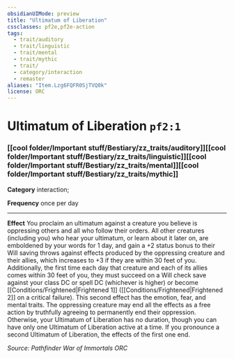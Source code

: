 ```yaml
---
obsidianUIMode: preview
title: "Ultimatum of Liberation"
cssclasses: pf2e,pf2e-action
tags:
  - trait/auditory
  - trait/linguistic
  - trait/mental
  - trait/mythic
  - trait/
  - category/interaction
  - remaster
aliases: "Item.Lzg6FQFR0SjTVQ0k"
license: ORC
---
```

# Ultimatum of Liberation `pf2:1`

### [[cool folder/Important stuff/Bestiary/zz_traits/auditory]][[cool folder/Important stuff/Bestiary/zz_traits/linguistic]][[cool folder/Important stuff/Bestiary/zz_traits/mental]][[cool folder/Important stuff/Bestiary/zz_traits/mythic]]

**Category** interaction; 




**Frequency** once per day

* * *

**Effect** You proclaim an ultimatum against a creature you believe is oppressing others and all who follow their orders. All other creatures (including you) who hear your ultimatum, or learn about it later on, are emboldened by your words for 1 day, and gain a +2 status bonus to their Will saving throws against effects produced by the oppressing creature and their allies, which increases to +3 if they are within 30 feet of you. Additionally, the first time each day that creature and each of its allies comes within 30 feet of you, they must succeed on a Will check save against your class DC or spell DC (whichever is higher) or become [[Conditions/Frightened|Frightened 1]] ([[Conditions/Frightened|Frightened 2]] on a critical failure). This second effect has the emotion, fear, and mental traits. The oppressing creature may end all the effects as a free action by truthfully agreeing to permanently end their oppression. Otherwise, your Ultimatum of Liberation has no duration, though you can have only one Ultimatum of Liberation active at a time. If you pronounce a second Ultimatum of Liberation, the effects of the first one end.

*Source: Pathfinder War of Immortals*
*ORC*